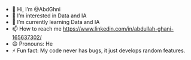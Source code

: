 - 👋 Hi, I’m @AbdGhni
- 👀 I’m interested in Data and IA
- 🌱 I’m currently learning Data and IA
- 📫 How to reach me https://www.linkedin.com/in/abdullah-ghani-165637302/
- 😄 Pronouns: He
- ⚡ Fun fact: My code never has bugs, it just develops random features.

<!---
AbdGhni/AbdGhni is a ✨ special ✨ repository because its `README.md` (this file) appears on your GitHub profile.
You can click the Preview link to take a look at your changes.
--->
